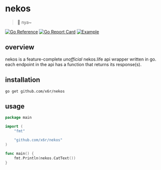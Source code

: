 # nekos

> 🐾 nya~

[![Go Reference](https://pkg.go.dev/badge/github.com/x6r/nekos.svg)](https://pkg.go.dev/github.com/x6r/nekos)
[![Go Report Card](https://goreportcard.com/badge/github.com/x6r/nekos)](https://goreportcard.com/report/github.com/x6r/nekos)
[![Example](https://img.shields.io/badge/Example-./example%2F-C14DAA?style=flat)](https://github.com/x6r/nekos/blob/master/example/main.go)

## overview

nekos is a feature-complete _unofficial_ nekos.life api wrapper written in go. each endpoint in the api has a function that returns its response(s).

## installation

```
go get github.com/x6r/nekos
```

## usage

```go
package main

import (
	"fmt"

	"github.com/x6r/nekos"
)

func main() {
	fmt.Println(nekos.CatText())
}
```
